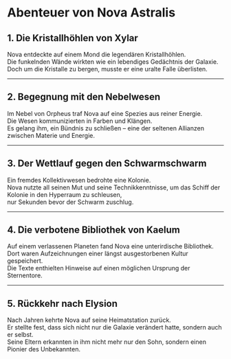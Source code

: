 # Abenteuer von Nova Astralis

## 1. Die Kristallhöhlen von Xylar
Nova entdeckte auf einem Mond die legendären Kristallhöhlen.  
Die funkelnden Wände wirkten wie ein lebendiges Gedächtnis der Galaxie.  
Doch um die Kristalle zu bergen, musste er eine uralte Falle überlisten.

---

## 2. Begegnung mit den Nebelwesen
Im Nebel von Orpheus traf Nova auf eine Spezies aus reiner Energie.  
Die Wesen kommunizierten in Farben und Klängen.  
Es gelang ihm, ein Bündnis zu schließen – eine der seltenen Allianzen zwischen Materie und Energie.

---

## 3. Der Wettlauf gegen den Schwarmschwarm
Ein fremdes Kollektivwesen bedrohte eine Kolonie.  
Nova nutzte all seinen Mut und seine Technikkenntnisse, um das Schiff der Kolonie in den Hyperraum zu schleusen,  
nur Sekunden bevor der Schwarm zuschlug.

---

## 4. Die verbotene Bibliothek von Kaelum
Auf einem verlassenen Planeten fand Nova eine unterirdische Bibliothek.  
Dort waren Aufzeichnungen einer längst ausgestorbenen Kultur gespeichert.  
Die Texte enthielten Hinweise auf einen möglichen Ursprung der Sternentore.

---

## 5. Rückkehr nach Elysion
Nach Jahren kehrte Nova auf seine Heimatstation zurück.  
Er stellte fest, dass sich nicht nur die Galaxie verändert hatte, sondern auch er selbst.  
Seine Eltern erkannten in ihm nicht mehr nur den Sohn, sondern einen Pionier des Unbekannten.
